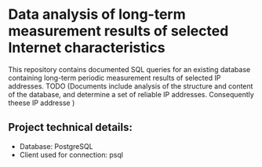 # Data analysis of long-term measurement results of selected Internet characteristics

This repository contains documented SQL queries for an existing database containing long-term periodic measurement results of selected IP addresses. TODO (Documents include analysis of the structure and content of the database,  and determine a set of reliable IP addresses. Consequently theese IP addresse )

## Project technical details:
- Database: PostgreSQL
- Client used for connection: psql
